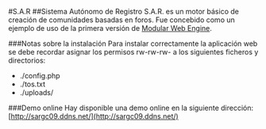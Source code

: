 #S.A.R
##Sistema Autónomo de Registro
S.A.R. es un motor básico de creación de comunidades basadas en foros. Fue concebido como un ejemplo de uso de la primera versión de [Modular Web Engine](https://github.com/yawin123/ModularWebEngine).

###Notas sobre la instalación
Para instalar correctamente la aplicación web se debe recordar asignar los permisos rw-rw-rw- a los siguientes ficheros y directorios:
- ./config.php
- ./tos.txt
- ./uploads/

###Demo online
Hay disponible una demo online en la siguiente dirección: [http://sargc09.ddns.net/](http://sargc09.ddns.net/)
